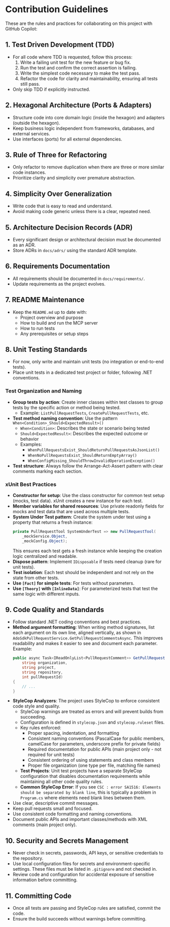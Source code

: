# Contribution Guidelines

These are the rules and practices for collaborating on this project with GitHub Copilot:

## 1. Test Driven Development (TDD)
- For all code where TDD is requested, follow this process:
  1. Write a failing unit test for the new feature or bug fix.
  2. Run the test and confirm the correct assertion is failing.
  3. Write the simplest code necessary to make the test pass.
  4. Refactor the code for clarity and maintainability, ensuring all tests still pass.
- Only skip TDD if explicitly instructed.

## 2. Hexagonal Architecture (Ports & Adapters)
- Structure code into core domain logic (inside the hexagon) and adapters (outside the hexagon).
- Keep business logic independent from frameworks, databases, and external services.
- Use interfaces (ports) for all external dependencies.

## 3. Rule of Three for Refactoring
- Only refactor to remove duplication when there are three or more similar code instances.
- Prioritize clarity and simplicity over premature abstraction.

## 4. Simplicity Over Generalization
- Write code that is easy to read and understand.
- Avoid making code generic unless there is a clear, repeated need.

## 5. Architecture Decision Records (ADR)
- Every significant design or architectural decision must be documented as an ADR.
- Store ADRs in `docs/adrs/` using the standard ADR template.

## 6. Requirements Documentation
- All requirements should be documented in `docs/requirements/`.
- Update requirements as the project evolves.

## 7. README Maintenance
- Keep the `README.md` up to date with:
  - Project overview and purpose
  - How to build and run the MCP server
  - How to run tests
  - Any prerequisites or setup steps

## 8. Unit Testing Standards
- For now, only write and maintain unit tests (no integration or end-to-end tests).
- Place unit tests in a dedicated test project or folder, following .NET conventions.

### Test Organization and Naming
- **Group tests by action**: Create inner classes within test classes to group tests by the specific action or method being tested.
  - Example: `ListPullRequestTests`, `CreatePullRequestTests`, etc.
- **Test method naming convention**: Use the pattern `When<Condition>_Should<ExpectedResult>()`
  - `When<Condition>`: Describes the state or scenario being tested
  - `Should<ExpectedResult>`: Describes the expected outcome or behavior
  - Examples:
    - `WhenPullRequestsExist_ShouldReturnPullRequestsAsJsonList()`
    - `WhenNoPullRequestsExist_ShouldReturnEmptyArray()`
    - `WhenConfigMissing_ShouldThrowInvalidOperationException()`
- **Test structure**: Always follow the Arrange-Act-Assert pattern with clear comments marking each section.

### xUnit Best Practices
- **Constructor for setup**: Use the class constructor for common test setup (mocks, test data). xUnit creates a new instance for each test.
- **Member variables for shared resources**: Use private readonly fields for mocks and test data that are used across multiple tests.
- **System Under Test pattern**: Create the system under test using a property that returns a fresh instance:
  ```csharp
  private PullRequestTool SystemUnderTest => new PullRequestTool(
      _mockService.Object,
      _mockConfig.Object);
  ```
  This ensures each test gets a fresh instance while keeping the creation logic centralized and readable.
- **Dispose pattern**: Implement `IDisposable` if tests need cleanup (rare for unit tests).
- **Test isolation**: Each test should be independent and not rely on the state from other tests.
- **Use `[Fact]` for simple tests**: For tests without parameters.
- **Use `[Theory]` with `[InlineData]`**: For parameterized tests that test the same logic with different inputs.

## 9. Code Quality and Standards
- Follow standard .NET coding conventions and best practices.
- **Method argument formatting**: When writing method signatures, list each argument on its own line, aligned vertically, as shown in `AdoSdkPullRequestService.GetPullRequestCommentsAsync`. This improves readability and makes it easier to see and document each parameter. Example:
  ```csharp
  public async Task<IReadOnlyList<PullRequestComment>> GetPullRequestCommentsAsync(
      string organization,
      string project,
      string repository,
      int pullRequestId)
  {
      // ...
  }
  ```
- **StyleCop Analyzers**: The project uses StyleCop to enforce consistent code style and quality.
  - StyleCop warnings are treated as errors and will prevent builds from succeeding.
  - Configuration is defined in `stylecop.json` and `stylecop.ruleset` files.
  - Key rules enforced:
    - Proper spacing, indentation, and formatting
    - Consistent naming conventions (PascalCase for public members, camelCase for parameters, underscore prefix for private fields)
    - Required documentation for public APIs (main project only - not required for unit tests)
    - Consistent ordering of using statements and class members
    - Proper file organization (one type per file, matching file names)
  - **Test Projects**: Unit test projects have a separate StyleCop configuration that disables documentation requirements while maintaining all other code quality rules.
  - **Common StyleCop Error**: If you see `CSC : error SA1516: Elements should be separated by blank line`, this is typically a problem in `Program.cs` where elements need blank lines between them.
- Use clear, descriptive commit messages.
- Keep pull requests small and focused.
- Use consistent code formatting and naming conventions.
- Document public APIs and important classes/methods with XML comments (main project only).

## 10. Security and Secrets Management
- Never check in secrets, passwords, API keys, or sensitive credentials to the repository.
- Use local configuration files for secrets and environment-specific settings. These files must be listed in `.gitignore` and not checked in.
- Review code and configuration for accidental exposure of sensitive information before committing.

## 11. Committing Code
- Once all tests are passing and StyleCop rules are satisfied, commit the code.
- Ensure the build succeeds without warnings before committing.
